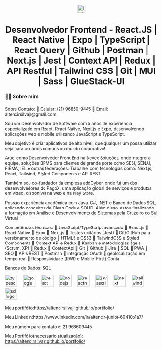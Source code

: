 
<div align="center">
  <a href="https://www.linkedin.com/in/altencir-junior-60410b1a7/" target="_blank">
    <img src="https://img.shields.io/static/v1?message=LinkedIn&logo=linkedin&label=&color=0077B5&logoColor=white&labelColor=&style=for-the-badge" height="25" alt="linkedin logo"  />
  </a>
</div>

###

<h1 align="center">
Desenvolvedor Frontend - React.JS | React Native | Expo | TypeScript | React Query | Github | Postman | Next.js | Jest | Context API | Redux | API Restful | Tailwind CSS | Git | MUI | Sass | GlueStack-UI
</h1>

###

<h3 align="left">👩‍💻  Sobre mim</h3>

###

<p align="left">
Sobre
Contato:
📱 Celular: (21) 96860-9445
📧 Email: altencirsilvajr@gmail.com

Sou um Desenvolvedor de Software com 5 anos de experiência especializado em React, React Native, Next.js e Expo, desenvolvendo aplicações web e mobile utilizando JavaScript e TypeScript.

Meu objetivo é criar aplicativos de alto nível, que qualquer um possa utilizar seja para usuários comuns ou mundo corporativo!

Atuei como Desenvolvedor Front End na Devex Soluções, onde integrei a equipe, soluções BPMS para clientes de grande porte como SESI, SENAI, FIEMA, IEL e outras federações. Trabalhei com tecnologias como: Next.js, React, Tailwind, Styled Components e API REST

Também sou co-fundador da empresa addCyber, onde fui um dos desenvolvedores do PagoX, uma aplicação global de serviços e produtos em vídeo, disponível na web e na Play Store. 

Possuo experiência acadêmica com Java, C#, .NET e Banco de Dados SQL, aplicando conceitos de Clean Code e SOLID. Além disso, estou finalizando a formação em Análise e Desenvolvimento de Sistemas pela Cruzeiro do Sul Virtual

Competências técnicas:
🔹 JavaScript/TypeScript avançado
🔹 React.js
🔹 React Native
🔹 Expo
🔹 Next.js
🔹 Testes unitários (Jest)
🔹 Git/GitHub para versionamento de código
🔹 HTML5 e CSS3
🔹 TailwindCSS e Styled Components
🔹 Context API e Redux
🔹 Kanban e metodologias ágeis (Scrum, XP)
🔹 Redux 
🔹 ContextApi
🔹 Git
🔹 Github
🔹 Jira
🔹 SQL
🔹 PWA
🔹 SEO
🔹 APIs REST 
🔹 Postman
🔹 integração OAuth
🔹 geolocalização em tempo real 
🔹 Responsividade (RWD e Mobile-First).Conta 

Bancos de Dados: SQL

  <div align="left">
  <img src="https://cdn.jsdelivr.net/gh/devicons/devicon/icons/typescript/typescript-original.svg" height="40" alt="typescript logo"  />
  <img width="12" />
  <img src="https://cdn.jsdelivr.net/gh/devicons/devicon/icons/googlecloud/googlecloud-original.svg" height="40" alt="googlecloud logo"  />
  <img width="12" />
  <img src="https://cdn.jsdelivr.net/gh/devicons/devicon/icons/react/react-original.svg" height="40" alt="react logo"  />
  <img width="12" />
  <img src="https://cdn.jsdelivr.net/gh/devicons/devicon@latest/icons/nodejs/nodejs-original.svg" height="40" alt="nodejs logo"  />
  <img width="12" />
  <img src="https://cdn.jsdelivr.net/gh/devicons/devicon@latest/icons/reactnavigation/reactnavigation-original.svg" height="40" alt="reactnavigation logo"  />
  <img width="12" />
  <img src="https://cdn.jsdelivr.net/gh/devicons/devicon@latest/icons/javascript/javascript-plain.svg" height="40" alt="javascript logo"  />
  <img width="12" />
  <img src="https://cdn.jsdelivr.net/gh/devicons/devicon@latest/icons/nextjs/nextjs-original.svg" height="40" alt="next logo"  />
  <img width="12" />
  <img src="https://cdn.jsdelivr.net/gh/devicons/devicon@latest/icons/tailwindcss/tailwindcss-original-wordmark.svg" height="40" alt="tailwind logo"  />
  <img width="12" />
  <img src="https://cdn.jsdelivr.net/gh/devicons/devicon@latest/icons/sqldeveloper/sqldeveloper-original.svg" height="40" alt="sql logo"  />
  <img width="12" />
</div>

<p>Meu portifólio:https://altencirsilvajr.github.io/portifolio/</p>

<p>Meu LinkedIn:https://www.linkedin.com/in/altencir-junior-60410b1a7/</p>

<p>Meu número para contato é: 21 968609445</p>

Meu Portifólio(necessário atualização): https://altencirsilvajr.github.io/portifolio/
  
</p>
